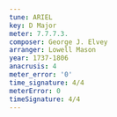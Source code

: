 ```yaml
---
tune: ARIEL
key: D Major
meter: 7.7.7.3.
composer: George J. Elvey
arranger: Lowell Mason
year: 1737-1806
anacrusis: 4
meter_error: '0'
time_signature: 4/4
meterError: 0
timeSignature: 4/4
---
```

